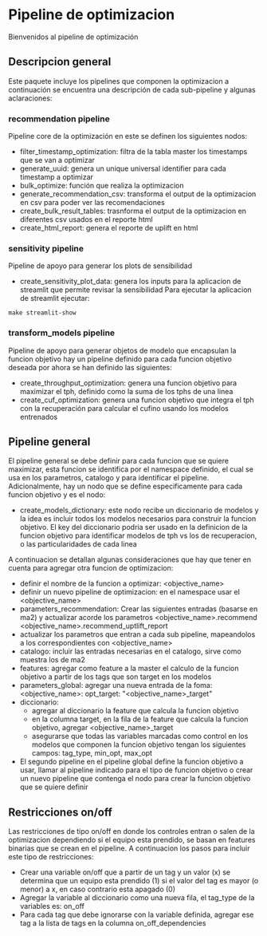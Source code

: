 # Pipeline de optimizacion

Bienvenidos al pipeline de optimización

## Descripcion general
Este paquete incluye los pipelines que componen la optimizacion a continuación se encuentra una descripción de cada sub-pipeline y algunas aclaraciones:

### recommendation pipeline
Pipeline core de la optimización en este se definen los siguientes nodos:
  - filter_timestamp_optimization: filtra de la tabla master los timestamps que se van a optimizar
  - generate_uuid: genera un unique universal identifier para cada timestamp a optimizar
  - bulk_optimize: función que realiza la optimizacion
  - generate_recommendation_csv: transforma el output de la optimizacion en csv para poder ver las recomendaciones
  - create_bulk_result_tables: trasnforma el output de la optimizacion en diferentes csv usados en el reporte html
  - create_html_report: genera el reporte de uplift en html

### sensitivity pipeline
Pipeline de apoyo para generar los plots de sensibilidad
  - create_sensitivity_plot_data: genera los inputs para la aplicacion de streamlit que permite revisar la sensibilidad
  Para ejecutar la aplicacion de streamlit ejecutar: 
  ```
  make streamlit-show
  ```
### transform_models pipeline
Pipeline de apoyo para generar objetos de modelo que encapsulan la funcion objetivo
  hay un pipeline definido para cada funcion objetivo deseada por ahora se han definido las siguientes:
  - create_throughput_optimization: genera una funcion objetivo para maximizar el tph, definido como la suma de los tphs de una linea
  - create_cuf_optimization: genera una funcion objetivo que integra el tph con la recuperación para calcular el cufino usando los modelos entrenados

## Pipeline general
El pipeline general se debe definir para cada funcion que se quiere maximizar, esta funcion se identifica por el namespace definido, el cual se usa en los parametros, catalogo y para identificar el pipeline.
Adicionalmente, hay un nodo que se define especificamente para cada funcion objetivo y es el nodo:
- create_models_dictionary: este nodo recibe un diccionario de modelos y la idea es incluir todos los modelos necesarios para construir la funcion objetivo. El key del diccionario podria ser usado en la definicion de la funcion objetivo para identificar modelos de tph vs los de recuperacion, o las particularidades de cada linea

A continuacion se detallan algunas consideraciones que hay que tener en cuenta para agregar otra funcion de optimizacion: 
- definir el nombre de la funcion a optimizar: <objective_name>
- definir un nuevo pipeline de optimizacion: en el namespace usar el <objective_name>
- parameters_recommendation: Crear las siguientes entradas (basarse en ma2) y actualizar acorde los parametros
  <objective_name>.recommend
  <objective_name>.recommend_uptlift_report
- actualizar los parametros que entran a cada sub pipeline, mapeandolos a los correspondientes con <objective_name>
- catalogo:
  incluir las entradas necesarias en el catalogo, sirve como muestra los de ma2
- features: agregar como feature a la master el calculo de la funcion objetivo a partir de los tags que son target en los modelos
- parameters_global: agregar una nueva entrada de la foma:
  <objective_name>:
      opt_target: "<objective_name>_target"
- diccionario:
  - agregar al diccionario la feature que calcula la funcion objetivo
  - en la columna target, en la fila de la feature que calcula la funcion objetivo, agregar <objective_name>_target
  - asegurarse que todas las variables marcadas como control en los modelos que componen la funcion objetivo tengan los siguientes campos: tag_type, min_opt, max_opt
- El segundo pipeline en el pipeline global define la funcion objetivo a usar, llamar al pipeline indicado para el tipo de funcion objetivo o crear un nuevo pipeline que contenga el nodo para crear la funcion objetivo que se quiere definir

## Restricciones on/off
Las restricciones de tipo on/off en donde los controles entran o salen de la optimizacion dependiendo si el equipo esta prendido, se basan en features binarias que se crean en el pipeline. A continuacion los pasos para incluir este tipo de restricciones:
- Crear una variable on/off que a partir de un tag y un valor (x) se determina que un equipo esta prendido (1) si el valor del tag es mayor (o menor) a x, en caso contrario esta apagado (0)
- Agregar la variable al diccionario como una nueva fila, el tag_type de la variables es: on_off
- Para cada tag que debe ignorarse con la variable definida, agregar ese tag a la lista de tags en la columna on_off_dependencies